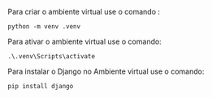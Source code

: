 Para criar o ambiente virtual use o comando :

```
python -m venv .venv
```

Para ativar o ambiente virtual use o comando:

```
.\.venv\Scripts\activate
```

Para instalar o Django no Ambiente virtual use o comando:

```
pip install django 
```
